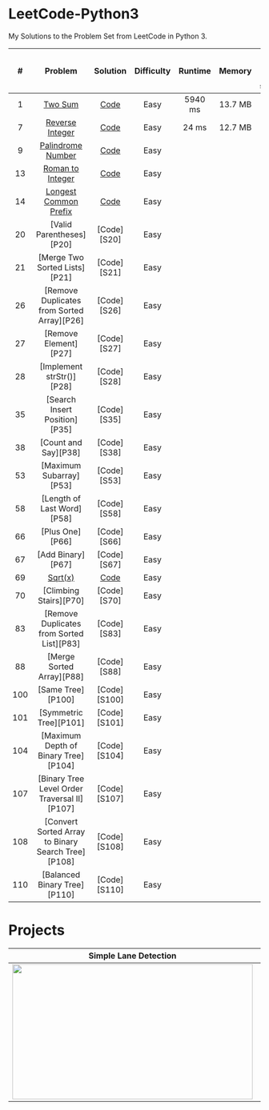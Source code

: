 # LeetCode-Python3
My Solutions to the Problem Set from LeetCode in Python 3. 

[//]: # (-------------------Reference List------------------------------)
[//]: # (URL Links to Problem Set)
[P1]: https://leetcode.com/problems/two-sum
[P7]: https://leetcode.com/problems/reverse-integer
[P9]: https://leetcode.com/problems/palindrome-number
[P13]: https://leetcode.com/problems/roman-to-integer
[P14]: https://leetcode.com/problems/longest-common-prefix
[P69]: https://leetcode.com/problems/sqrtx/

[//]: # (URL Links to My Solutions)
[S1]: ./Solutions/two-sum.py
[S7]: ./Solutions/reverse-integer.py
[S9]: ./Solutions/palindrome-number.py
[S13]: ./Solutions/roman-to-integer.py
[S14]: ./Solutions/longest-common-prefix.py
[S69]: ./Solutions/sqrtx.py


<b>\#</b>   |	Problem               |	Solution | Difficulty | Runtime | Memory | Faster than (other Python3 submissions) 
:---:|:---:|:---:|:---:|:---:|:---:|:---:
1	  | [Two Sum][P1]                | [Code][S1] |	Easy |	5940 ms | 13.7 MB | 6.51% 
7	  | [Reverse Integer][P7]        | [Code][S7] |	Easy |	24 ms | 12.7 MB | 99.39%
9	  | [Palindrome Number][P9]      | [Code][S9] |	Easy |	| |
13	| [Roman to Integer][P13]      | [Code][S13] | Easy |	| |
14	| [Longest Common Prefix][P14] | [Code][S14] | Easy	| | |
20	| [Valid Parentheses][P20]     | [Code][S20] |	Easy | | |
21  | [Merge Two Sorted Lists][P21] | [Code][S21] | Easy	| | |
26	| [Remove Duplicates from Sorted Array][P26] | [Code][S26]  |	Easy | | |	
27	| [Remove Element][P27] | [Code][S27] | Easy | | 	|
28	| [Implement strStr()][P28] | [Code][S28] 	| Easy | | | 	
35	| [Search Insert Position][P35] | [Code][S35] | Easy | | |	
38	| [Count and Say][P38] | [Code][S38] | Easy | |	|
53	| [Maximum Subarray][P53] | [Code][S53] | Easy | | | 	
58	| [Length of Last Word][P58] | [Code][S58] | Easy | | |	
66	| [Plus One][P66] | [Code][S66] |	Easy | |	|
67	| [Add Binary][P67] | [Code][S67] |	Easy	| | |
69	| [Sqrt(x)][P69] | [Code][S69] |	Easy	| | |
70	| [Climbing Stairs][P70] | [Code][S70] |	Easy | | |	
83	| [Remove Duplicates from Sorted List][P83] | [Code][S83]  |	Easy | | |	
88	| [Merge Sorted Array][P88] | [Code][S88]  | Easy	| | |
100	| [Same Tree][P100]  | [Code][S100] |	Easy	| | |
101	| [Symmetric Tree][P101] | [Code][S101] |	Easy	| | | 
104	| [Maximum Depth of Binary Tree][P104] | [Code][S104]  | Easy | | |	
107	| [Binary Tree Level Order Traversal II][P107] | [Code][S107] |	Easy | | |	
108	| [Convert Sorted Array to Binary Search Tree][P108] | [Code][S108] |	Easy | | |	
110	| [Balanced Binary Tree][P110]  | [Code][S110] | Easy	| | |



# Projects

Simple Lane Detection | Advanced Lane Detection 
:---:|:---:
<a href=https://github.com/laygond/Simple-Lane-Detection> <img src="./README_images/simple_lane_detection.gif" width="480" height="270"> </a> | <a href=https://github.com/laygond/Advanced-Lane-Detection> <img src="./README_images/advanced_lane_detection.gif" width="480" height="270"> </a> 
